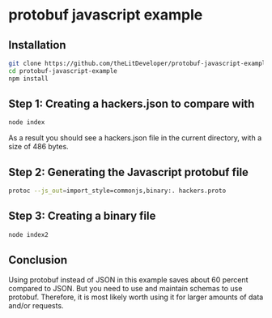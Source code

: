 # protobuf javascript example

## Installation
```bash
git clone https://github.com/theLitDeveloper/protobuf-javascript-example.git
cd protobuf-javascript-example
npm install
```

## Step 1: Creating a hackers.json to compare with
```bash
node index
```
As a result you should see a hackers.json file in the current directory, with a size of 486 bytes.

## Step 2: Generating the Javascript protobuf file
```bash
protoc --js_out=import_style=commonjs,binary:. hackers.proto
```

## Step 3: Creating a binary file
```bash
node index2
```

## Conclusion

Using protobuf instead of JSON in this example saves about 60 percent compared to JSON. But you need 
to use and maintain schemas to use protobuf. Therefore, it is most likely worth using it for larger 
amounts of data and/or requests.

